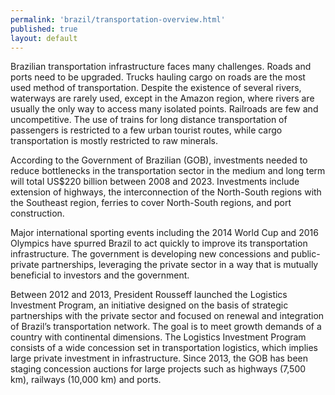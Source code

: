 ```yaml
---
permalink: 'brazil/transportation-overview.html'
published: true
layout: default
---
```

Brazilian transportation infrastructure faces many challenges. Roads and ports need to be upgraded. Trucks hauling cargo on roads are the most used method of transportation. Despite the existence of several rivers, waterways are rarely used, except in the Amazon region, where rivers are usually the only way to access many isolated points. Railroads are few and uncompetitive. The use of trains for long distance transportation of passengers is restricted to a few urban tourist routes, while cargo transportation is mostly restricted to raw minerals.

According to the Government of Brazilian (GOB), investments needed to reduce bottlenecks in the transportation sector in the medium and long term will total US$220 billion between 2008 and 2023. Investments include extension of highways, the interconnection of the North-South regions with the Southeast region, ferries to cover North-South regions, and port construction.

Major international sporting events including the 2014 World Cup and 2016 Olympics have spurred Brazil to act quickly to improve its transportation infrastructure. The government is developing new concessions and public-private partnerships, leveraging the private sector in a way that is mutually beneficial to investors and the government.

Between 2012 and 2013, President Rousseff launched the Logistics Investment Program, an initiative designed on the basis of strategic partnerships with the private sector and focused on renewal and integration of Brazil’s transportation network. The goal is to meet growth demands of a country with continental dimensions. The Logistics Investment Program consists of a wide concession set in transportation logistics, which implies large private investment in infrastructure. Since 2013, the GOB has been staging concession auctions for large projects such as highways (7,500 km), railways (10,000 km) and ports.
